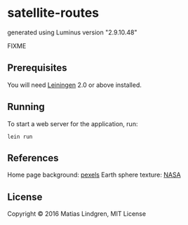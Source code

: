 # satellite-routes

generated using Luminus version "2.9.10.48"

FIXME

## Prerequisites

You will need [Leiningen][1] 2.0 or above installed.

[1]: https://github.com/technomancy/leiningen

## Running

To start a web server for the application, run:

    lein run

## References

Home page background: [pexels](https://www.pexels.com/photo/earth-space-cosmos-5439/)
Earth sphere texture: [NASA](http://visibleearth.nasa.gov/)

## License

Copyright © 2016 Matias Lindgren, MIT License
